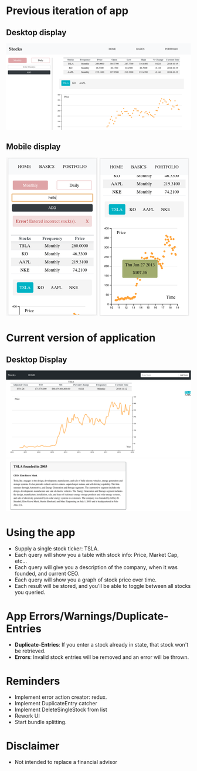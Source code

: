 # Previous iteration of app

## Desktop display
![nothing to show](./screenshots/desktop-1.png)

## Mobile display
![nothing to show](./screenshots/mobile-1.png)
![nothing to show](./screenshots/mobile-2.png)

# Current version of application

## Desktop Display
![nothing to show](./screenshots/desktop-new-1.png)
![nothing to show](./screenshots/desktop-new-2.png)

# Using the app
+ Supply a single stock ticker: TSLA.
+ Each query will show you a table with stock info: Price, Market Cap, etc...
+ Each query will give you a description of the company, when it was founded, and current CEO.
+ Each query will show you a graph of stock price over time.
+ Each result will be stored, and you'll be able to toggle between all stocks you queried.

# App Errors/Warnings/Duplicate-Entries
+ __Duplicate-Entries__: If you enter a stock already in state, that stock won't be retrieved.
+ __Errors__: Invalid stock entries will be removed and an error will be thrown.

# Reminders
+ Implement error action creator: redux.
+ Implement DuplicateEntry catcher
+ Implement DeleteSingleStock from list
+ Rework UI
+ Start bundle splitting.

# Disclaimer
+ Not intended to replace a financial advisor